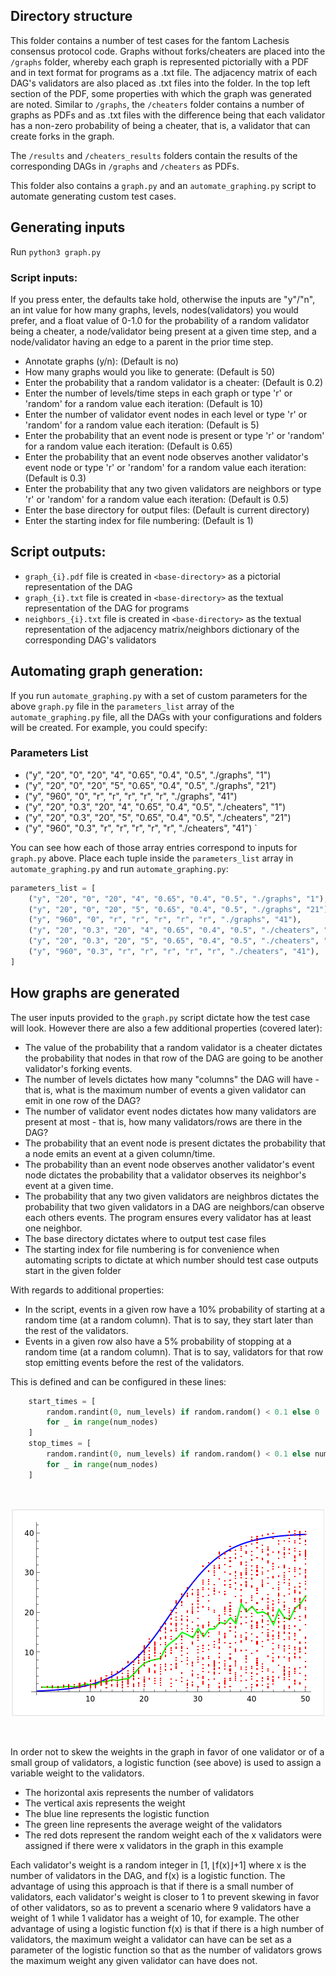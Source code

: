 ## Directory structure

This folder contains a number of test cases for the fantom Lachesis consensus protocol code. Graphs without forks/cheaters are placed into the `/graphs` folder, whereby each graph is represented pictorially with a PDF and in text format for programs as a .txt file. The adjacency matrix of each DAG's validators are also placed as .txt files into the folder. In the top left section of the PDF, some properties with which the graph was generated are noted. Similar to `/graphs`, the `/cheaters` folder contains a number of graphs as PDFs and as .txt files with the difference being that each validator has a non-zero probability of being a cheater, that is, a validator that can create forks in the graph. <br>

The `/results` and `/cheaters_results` folders contain the results of the corresponding DAGs in `/graphs` and `/cheaters` as PDFs. <br>

This folder also contains a `graph.py` and an `automate_graphing.py` script to automate generating custom test cases.


## Generating inputs

Run `python3 graph.py`

### Script inputs:


If you press enter, the defaults take hold, otherwise the inputs are "y"/"n", an int value for how many graphs, 
levels, nodes(validators) you would prefer, and a float value of 0-1.0 for the probability of a random validator 
being a cheater, a node/validator being present at a given time step, and a node/validator having an edge to a
parent in the prior time step.

-  Annotate graphs (y/n): (Default is no) 
-  How many graphs would you like to generate: (Default is 50) 
-  Enter the probability that a random validator is a cheater: (Default is 0.2) 
-  Enter the number of levels/time steps in each graph or type 'r' or 'random' for a random value each iteration: (Default is 10) 
-  Enter the number of validator event nodes in each level or type 'r' or 'random' for a random value each iteration: (Default is 5) 
-  Enter the probability that an event node is present or type 'r' or 'random' for a random value each iteration: (Default is 0.65) 
-  Enter the probability that an event node observes another validator's event node or type 'r' or 'random' for a random value each iteration: (Default is 0.3) 
-  Enter the probability that any two given validators are neighbors or type 'r' or 'random' for a random value each iteration: (Default is 0.5) 
-  Enter the base directory for output files: (Default is current directory) 
-  Enter the starting index for file numbering: (Default is 1) 

## Script outputs:

-  `graph_{i}.pdf` file is created in `<base-directory>` as a pictorial representation of the DAG
-  `graph_{i}.txt` file is created in `<base-directory>` as the textual representation of the DAG for programs
-  `neighbors_{i}.txt` file is created in `<base-directory>` as the textual representation of the adjacency matrix/neighbors dictionary of the corresponding DAG's validators

## Automating graph generation:

If you run `automate_graphing.py` with a set of custom parameters for the above `graph.py` file in the `parameters_list` array of the `automate_graphing.py` file, all the DAGs with your configurations and folders will be created. For example, you could specify:

### Parameters List
- ("y", "20", "0", "20", "4", "0.65", "0.4", "0.5", "./graphs", "1")
- ("y", "20", "0", "20", "5", "0.65", "0.4", "0.5", "./graphs", "21")
- ("y", "960", "0", "r", "r", "r", "r", "r", "./graphs", "41")
- ("y", "20", "0.3", "20", "4", "0.65", "0.4", "0.5", "./cheaters", "1")
- ("y", "20", "0.3", "20", "5", "0.65", "0.4", "0.5", "./cheaters", "21")
- ("y", "960", "0.3", "r", "r", "r", "r", "r", "./cheaters", "41")
`

You can see how each of those array entries correspond to inputs for `graph.py` above. Place each tuple inside the `parameters_list` array in `automate_graphing.py` and run `automate_graphing.py`:

```python
parameters_list = [
    ("y", "20", "0", "20", "4", "0.65", "0.4", "0.5", "./graphs", "1"),
    ("y", "20", "0", "20", "5", "0.65", "0.4", "0.5", "./graphs", "21"),
    ("y", "960", "0", "r", "r", "r", "r", "r", "./graphs", "41"),
    ("y", "20", "0.3", "20", "4", "0.65", "0.4", "0.5", "./cheaters", "1"),
    ("y", "20", "0.3", "20", "5", "0.65", "0.4", "0.5", "./cheaters", "21"),
    ("y", "960", "0.3", "r", "r", "r", "r", "r", "./cheaters", "41"),
]
```

## How graphs are generated

The user inputs provided to the `graph.py` script dictate how the test case will look. However there are also a few additional properties (covered later):

-  The value of the probability that a random validator is a cheater dictates the probability that nodes in that row of the DAG are going to be another validator's forking events.
-  The number of levels dictates how many "columns" the DAG will have - that is, what is the maximum number of events a given validator can emit in one row of the DAG?
-  The number of validator event nodes dictates how many validators are present at most - that is, how many validators/rows are there in the DAG?
-  The probability that an event node is present dictates the probability that a node emits an event at a given column/time.
-  The probability than an event node observes another validator's event node dictates the probability that a validator observes its neighbor's event at a given time.  
-  The probability that any two given validators are neighbros dictates the probability that two given validators in a DAG are neighbors/can observe each others events. The program ensures every validator has at least one neighbor.
-  The base directory dictates where to output test case files
-  The starting index for file numbering is for convenience when automating scripts to dictate at which number should test case outputs start in the given folder

With regards to additional properties:

-  In the script, events in a given row have a 10% probability of starting at a random time (at a random column). That is to say, they start later than the rest of the validators.
-  Events in a given row also have a 5% probability of stopping at a random time (at a random column). That is to say, validators for that row stop emitting events before the rest of the validators.

This is defined and can be configured in these lines:

```python
    start_times = [
        random.randint(0, num_levels) if random.random() < 0.1 else 0
        for _ in range(num_nodes)
    ]
    stop_times = [
        random.randint(0, num_levels) if random.random() < 0.1 else num_levels - 1
        for _ in range(num_nodes)
    ]
```
<br>
<p align="center">
  <img src="./logistic.png" alt="Image alt text">
</p>
<br>

In order not to skew the weights in the graph in favor of one validator or of a small group of validators, a logistic function (see above) is used to assign a variable weight to the validators. 

- The horizontal axis represents the number of validators
- The vertical axis represents the weight
- The blue line represents the logistic function
- The green line represents the average weight of the validators
- The red dots represent the random weight each of the x validators were assigned if there were x validators in the graph in this example

 Each validator's weight is a random integer in [1, ⌊f(x)⌋+1] where x is the number of validators in the DAG, and f(x) is a logistic function. The advantage of using this approach is that if there is a small number of validators, each validator's weight is closer to 1 to prevent skewing in favor of other validators, so as to prevent a scenario where 9 validators have a weight of 1 while 1 validator has a weight of 10, for example. The other advantage of using a logistic function f(x) is that if there is a high number of validators, the maximum weight a validator can have can be set as a parameter of the logistic function so that as the number of validators grows the maximum weight any given validator can have does not. 